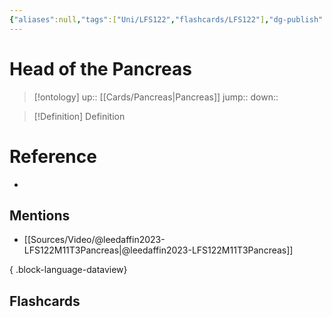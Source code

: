 ```yaml
---
{"aliases":null,"tags":["Uni/LFS122","flashcards/LFS122"],"dg-publish":true,"permalink":"/cards/head-of-the-pancreas/","dgPassFrontmatter":true}
---
```


# Head of the Pancreas

> [!ontology]
> up:: [[Cards/Pancreas\|Pancreas]]
> jump:: 
> down:: 

> [!Definition] Definition

# Reference

- 

## Mentions

- [[Sources/Video/@leedaffin2023-LFS122M11T3Pancreas\|@leedaffin2023-LFS122M11T3Pancreas]]

{ .block-language-dataview}

## Flashcards